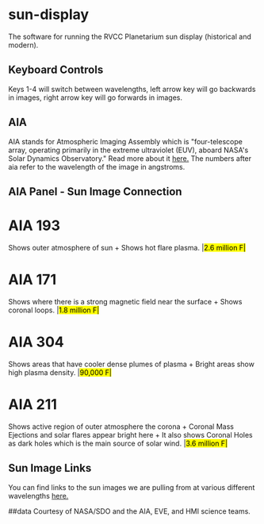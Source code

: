 # sun-display
The software for running the RVCC Planetarium sun display (historical and modern).

## Keyboard Controls
Keys 1-4 will switch between wavelengths, left arrow key will go backwards in images, right arrow key will go forwards in images.

## AIA
AIA stands for Atmospheric Imaging Assembly which is "four-telescope array, operating primarily in the extreme ultraviolet (EUV), aboard NASA's Solar Dynamics Observatory." Read more about it [here.](https://aia.cfa.harvard.edu/) The numbers after aia refer to the wavelength of the image in angstroms.

## AIA Panel - Sun Image Connection

# AIA 193 
Shows outer atmosphere of sun + Shows hot flare plasma. |<mark>2.6 million F|

# AIA 171 
Shows where there is a strong magnetic field near the surface + Shows coronal loops. |<mark>1.8 million F|

# AIA 304 
Shows areas that have cooler dense plumes of plasma + Bright areas show high plasma density. |<mark>90,000 F|

# AIA 211 
Shows active region of outer atmosphere the corona + Coronal Mass Ejections and solar flares appear bright here + It also shows Coronal Holes as dark holes which is the main source of solar wind. |<mark>3.6 million F|

## Sun Image Links
You can find links to the sun images we are pulling from at various different wavelengths [here.](https://sdo.gsfc.nasa.gov/data/)

##data
Courtesy of NASA/SDO and the AIA, EVE, and HMI science teams.
